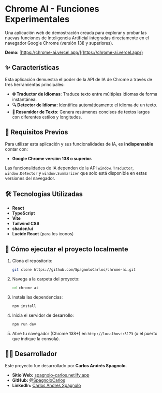 # Chrome AI - Funciones Experimentales

Una aplicación web de demostración creada para explorar y probar las nuevas funciones de Inteligencia Artificial integradas directamente en el navegador Google Chrome (versión 138 y superiores).

**Demo**: [https://chrome-ai.vercel.app/](https://chrome-ai.vercel.app/)

## ✨ Características

Esta aplicación demuestra el poder de la API de IA de Chrome a través de tres herramientas principales:

- **🌐 Traductor de Idiomas:** Traduce texto entre múltiples idiomas de forma instantánea.
- **🔍 Detector de Idioma:** Identifica automáticamente el idioma de un texto.
- **📝 Resumidor de Texto:** Genera resúmenes concisos de textos largos con diferentes estilos y longitudes.

## 🚀 Requisitos Previos

Para utilizar esta aplicación y sus funcionalidades de IA, es **indispensable** contar con:

- **Google Chrome versión 138 o superior.**

Las funcionalidades de IA dependen de la API `window.Traductor`, `window.Detector` y `window.Summarizer` que solo está disponible en estas versiones del navegador.

## 🛠️ Tecnologías Utilizadas

- **React**
- **TypeScript**
- **Vite**
- **Tailwind CSS**
- **shadcn/ui**
- **Lucide React** (para los iconos)

## 🏃 Cómo ejecutar el proyecto localmente

1.  Clona el repositorio:
    ```bash
    git clone https://github.com/SpagnoloCarlos/chrome-ai.git
    ```
2.  Navega a la carpeta del proyecto:
    ```bash
    cd chrome-ai
    ```
3.  Instala las dependencias:
    ```bash
    npm install
    ```
4.  Inicia el servidor de desarrollo:
    ```bash
    npm run dev
    ```
5.  Abre tu navegador (Chrome 138+) en `http://localhost:5173` (o el puerto que indique la consola).

## 👨‍💻 Desarrollador

Este proyecto fue desarrollado por **Carlos Andrés Spagnolo**.

- **Sitio Web:** [spagnolo-carlos.netlify.app]("https//spagnolo-carlos.netlify.app")
- **GitHub:** [@SpagnoloCarlos](https://github.com/SpagnoloCarlos)
- **LinkedIn:** [Carlos Andres Spagnolo](https://www.linkedin.com/in/carlos-spagnolo-andres/)
